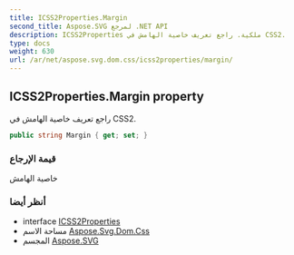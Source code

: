 ```yaml
---
title: ICSS2Properties.Margin
second_title: Aspose.SVG لمرجع .NET API
description: ICSS2Properties ملكية. راجع تعريف خاصية الهامش في CSS2.
type: docs
weight: 630
url: /ar/net/aspose.svg.dom.css/icss2properties/margin/
---
```

## ICSS2Properties.Margin property

راجع تعريف خاصية الهامش في CSS2.

```csharp
public string Margin { get; set; }
```

### قيمة الإرجاع

خاصية الهامش

### أنظر أيضا

* interface [ICSS2Properties](../)
* مساحة الاسم [Aspose.Svg.Dom.Css](../../icss2properties/)
* المجسم [Aspose.SVG](../../../)


